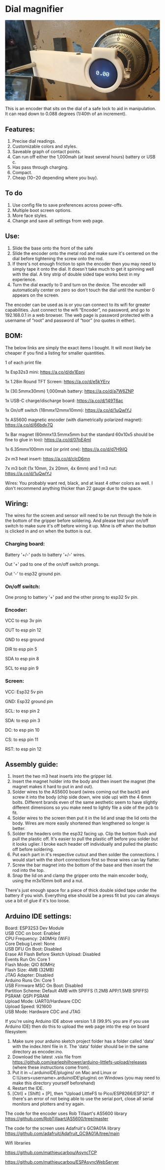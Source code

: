 # Dial magnifier

![alt text](https://github.com/LockManipulator/Locksport/blob/main/Safe%20manipulation/Electronic%20Dial%20Magnifier/Images/encoder_safe_front.jpg?raw=true)

This is an encoder that sits on the dial of a safe lock to aid in manipulation. It can read down to 0.088 degrees (1/40th of an increment). 

## Features:

1. Precise dial readings.
2. Customizable colors and styles.
3. Saveable graph of contact points. 
4. Can run off either the 1,000mah (at least several hours) battery or USB c.
5. Has pass through charging.
6. Compact.
7. Cheap ($10-$20 depending where you buy).


## To do



1. Use config file to save preferences across power-offs.
2. Multiple boot screen options.
3. More face styles.
4. Change and save all settings from web page.



## Use:



1. Slide the base onto the front of the safe
2. Slide the encoder onto the metal rod and make sure it's centered on the dial before tightening the screw onto the rod.
3. If there's not enough friction to spin the encoder then you may need to simply tape it onto the dial. It doesn't take much to get it spinning well with the dial. A tiny strip of double sided tape works best in my experience.
4. Turn the dial exactly to 0 and turn on the device. The encoder will automatically center on zero so don't touch the dial until the number 0 appears on the screen. 


The encoder can be used as is or you can connect to its wifi for greater capabilities. Just connect to the wifi “Encoder”, no password, and go to 192.168.0.1 in a web browser. The web page is password protected with a username of “root” and password of “toor” (no quotes in either).




## BOM: 


The below links are simply the exact items I bought. It will most likely be cheaper if you find a listing for smaller quantities. 



1 of each print file



1x Esp32s3 mini: https://a.co/d/dx1Epni  



1x 1.28in Round TFT Screen: https://a.co/d/e5kYErv  



1x (30.5mmx30mm) 1,000mah battery: https://a.co/d/a7W6ZNP  



1x USB-C charge/discharge board: https://a.co/d/149T6ac  



1x On/off switch (18mmx12mmx10mm): https://a.co/d/1uQwlYJ  



1x AS5600 magnetic encoder (with diametrically polarized magnet): https://a.co/d/66bdv7Q  



1x Bar magnet (60mmx13.5mmx5mm but the standard 60x10x5 should be fine to glue in too): https://a.co/d/07pE4ml  



1x 6.35mmx100mm rod (or print one): https://a.co/d/d7H9jlQ  



2x m3 heat insert: https://a.co/d/cIcD6mn  



7x m3 bolt (1x 10mm, 2x 20mm, 4x 6mm) and 1 m3 nut: https://a.co/d/1uQwlYJ  



Wires: You probably want red, black, and at least 4 other colors as well. I don't recommend anything thicker than 22 gauge due to the space. 



## Wiring: 


The wires for the screen and sensor will need to be run through the hole in the bottom of the gripper before soldering. And please test your on/off switch to make sure it's off before wiring it up. Mine is off when the button is clicked in and on when the button is out.



### Charging board: 

Battery '+/-' pads to battery '+/-' wires.

Out '+' pad to one of the on/off switch prongs.

Out '-' to esp32 ground pin.



### On/off switch: 

One prong to battery '+' pad and the other prong to esp32 5v pin.



### Encoder: 

VCC to esp 3v pin

OUT to esp pin 12

GND to esp ground

DIR to esp pin 5

SDA to esp pin 8

SCL to esp pin 9



### Screen: 

VCC: Esp32 5v pin

GND: Esp32 ground pin

SCL: to esp pin 2

SDA: to esp pin 3

DC: to esp pin 10

CS: to esp pin 11

RST: to esp pin 12



## Assembly guide:


1. Insert the two m3 heat inserts into the gripper lid.
2. Insert the magnet holder into the body and then insert the magnet (the magnet makes it hard to put in and out).
3. Solder wires to the AS5600 board (wires coming out the back!) and screw it into the body (chip side down, wire side up) with the 4 6mm bolts. Different brands even of the same aesthetic seem to have slightly different dimensions so you make need to lightly file a side of the pcb to fit.
4. Solder wires to the screen then put it in the lid and snap the lid onto the body. Wires are more easily shortened than lengthened so longer is better. 
5. Solder the headers onto the esp32 facing up. Clip the bottom flush and pull the plastic off. It's easier to pull the plastic off before you solder but it looks uglier. I broke each header off individually and pulled the plastic off before soldering.
6. Put each part in it's respective cutout and then solder the connections. I would start with the short connections first so those wires can lay flatter.
7. Screw the bar magnet into the bottom of the base and then insert the rod into the top.
8. Snap the lid on and clamp the gripper onto the main encoder body, using the m3x10mm bolt and a nut.

There's just enough space for a piece of thick double sided tape under the battery if you wish. Everything else should be a press fit but you can always use a bit of glue if it's too loose.

## Arduino IDE settings:

Board: ESP32S3 Dev Module  
USB CDC on boot: Enabled  
CPU Frequency: 240MHz (WiFi)  
Core Debug Level: None  
USB DFU On Boot: Disabled  
Erase All Flash Before Sketch Upload: Disabled  
Events Run On: Core 1  
Flash Mode: QIO 80MHz  
Flash Size: 4MB (32MB)  
JTAG Adapter: Disabled  
Arduino Runs On: Core 1  
USB Firmware MSC On Boot: Disabled  
Partition Scheme: Default 4MB with SPIFFS (1.2MB APP/1.5MB SPIFFS)
PSRAM: QSPI PSRAM  
Upload Mode: UART0/Hardware CDC  
Upload Speed: 921600  
USB Mode: Hardware CDC and JTAG  



If you're using Arduino IDE above version 1.8 (99.9% you are if you use Arduino IDE) then do this to upload the web page into the esp on board filesystem:



1. Make sure your arduino sketch project folder has a folder called 'data' with the index.html file in it. The 'data' folder should be in the same directory as encoder.ino.
2. Download the latest .vsix file from https://github.com/earlephilhower/arduino-littlefs-upload/releases (where these instructions come from).
3. Put it in ~/.arduinoIDE/plugins/ on Mac and Linux or C:\Users\<username>\.arduinoIDE\plugins\ on Windows (you may need to make this directory yourself beforehand)
4. Restart the IDE.
5. [Ctrl] + [Shift] + [P], then "Upload LittleFS to Pico/ESP8266/ESP32". If there's an error of not being able to use the serial port, close all serial monitors and plotters and try again.



The code for the encoder uses Rob Tillaart's AS5600 library https://github.com/RobTillaart/AS5600/tree/master



The code for the screen uses Adafruit's GC9A01A library https://github.com/adafruit/Adafruit_GC9A01A/tree/main



Wifi libraries



https://github.com/mathieucarbou/AsyncTCP



https://github.com/mathieucarbou/ESPAsyncWebServer


